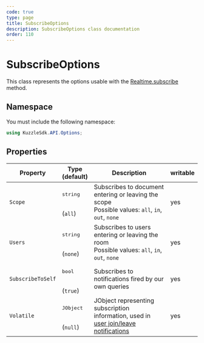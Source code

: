 ```yaml
---
code: true
type: page
title: SubscribeOptions
description: SubscribeOptions class documentation
order: 110
---
```


# SubscribeOptions

This class represents the options usable with the [Realtime.subscribe](/sdk/csharp/2/controllers/realtime/subscribe) method.  

## Namespace

You must include the following namespace: 

```csharp
using KuzzleSdk.API.Options;
```

## Properties

| Property | Type<br/>(default) | Description      | writable |
|----------|--------------------|------------------| ------- |
| `Scope`           | <pre>string</pre><br/>(`all`)   | Subscribes to document entering or leaving the scope<br/>Possible values: `all`, `in`, `out`, `none`| yes |
| `Users`           | <pre>string</pre><br/>(`none`)  | Subscribes to users entering or leaving the room<br/>Possible values: `all`, `in`, `out`, `none`| yes |
| `SubscribeToSelf` | <pre>bool</pre><br/>(`true`)    | Subscribes to notifications fired by our own queries | yes |
| `Volatile`        | <pre>JObject</pre><br/>(`null`) | JObject representing subscription information, used in [user join/leave notifications](/core/2/api/essentials/volatile-data)  |yes |
